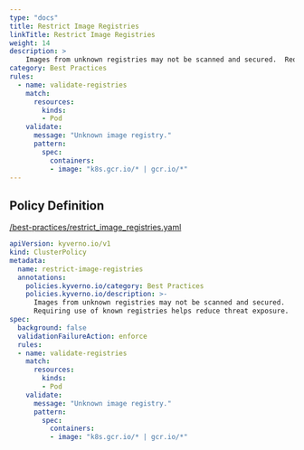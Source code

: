 ```yaml
---
type: "docs"
title: Restrict Image Registries
linkTitle: Restrict Image Registries
weight: 14
description: >
    Images from unknown registries may not be scanned and secured.  Requiring use of known registries helps reduce threat exposure.
category: Best Practices
rules:
  - name: validate-registries
    match:
      resources:
        kinds:
        - Pod
    validate:
      message: "Unknown image registry."
      pattern:
        spec:
          containers:
          - image: "k8s.gcr.io/* | gcr.io/*"
---
```


## Policy Definition
<a href="https://github.com/kyverno/policies/raw/main//best-practices/restrict_image_registries.yaml" target="-blank">/best-practices/restrict_image_registries.yaml</a>

```yaml
apiVersion: kyverno.io/v1
kind: ClusterPolicy
metadata:
  name: restrict-image-registries
  annotations:
    policies.kyverno.io/category: Best Practices
    policies.kyverno.io/description: >-
      Images from unknown registries may not be scanned and secured. 
      Requiring use of known registries helps reduce threat exposure.
spec:
  background: false
  validationFailureAction: enforce
  rules:
  - name: validate-registries
    match:
      resources:
        kinds:
        - Pod
    validate:
      message: "Unknown image registry."
      pattern:
        spec:
          containers:
          - image: "k8s.gcr.io/* | gcr.io/*"
```
